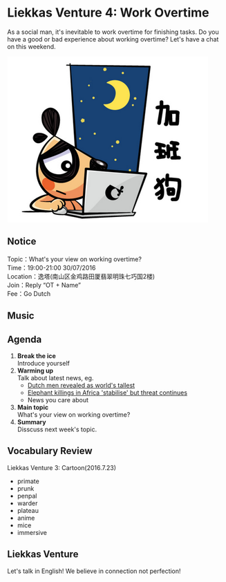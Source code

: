 
# Liekkas Venture 4: Work Overtime

As a social man, it's inevitable to work overtime for finishing tasks. Do you have a good or bad experience about working overtime? Let's have a chat on this weekend.

![OT](./images/jiaban.png "OT")

## Notice

Topic：What's your view on working overtime?  
Time：19:00-21:00 30/07/2016  
Location：逸塔(南山区金鸡路田厦翡翠明珠七巧国2楼)  
Join：Reply “OT + Name”   
Fee：Go Dutch

## Music


## Agenda

1. **Break the ice**  
    Introduce yourself
2. **Warming up**   
    Talk about latest news, eg.
    - [Dutch men revealed as world's tallest](http://www.bbc.com/news/science-environment-36888541?utm_source=pocket&utm_medium=email&utm_campaign=pockethits)
    - [Elephant killings in Africa 'stabilise' but threat continues](http://www.bbc.com/news/science-environment-36909835)
    - News you care about
3. **Main topic**  
    What's your view on working overtime?  
4. **Summary**   
    Disscuss next week's topic.

## Vocabulary Review

Liekkas Venture 3: Cartoon(2016.7.23)

- primate
- prunk
- penpal
- warder
- plateau
- anime
- mice
- immersive

## Liekkas Venture

Let's talk in English!
We believe in connection not perfection!
